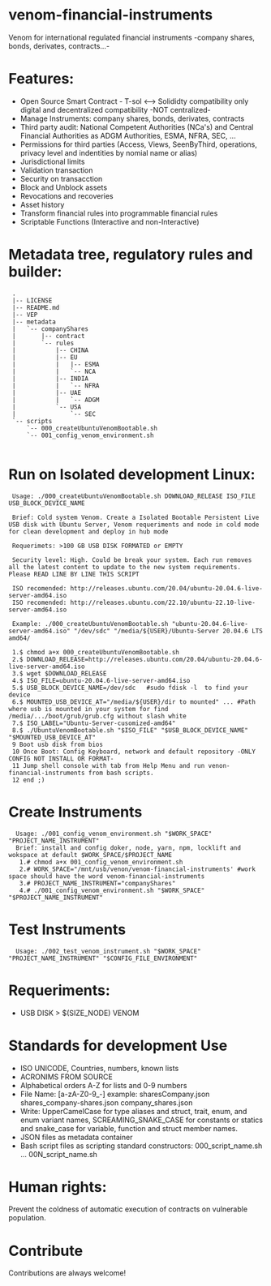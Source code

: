 # venom-financial-instruments
 Venom for international regulated financial instruments -company shares, bonds, derivates, contracts...-


# Features:
  - Open Source Smart Contract - T-sol <--> Solididty compatibility only digital and decentralized compatibility -NOT centralized-
  - Manage Instruments: company shares, bonds, derivates, contracts
  - Third party audit: National Competent Authorities (NCa's) and Central Financial Authorities as ADGM Authorities, ESMA, NFRA, SEC, ...
  - Permissions for third parties (Access, Views, SeenByThird, operations, privacy level and indentities by nomial name or alias)
  - Jurisdictional limits
  - Validation transaction 
  - Security on transacction
  - Block and Unblock assets
  - Revocations and recoveries
  - Asset history
  - Transform financial rules into programmable financial rules
  - Scriptable Functions (Interactive and non-Interactive)  
  
  
# Metadata tree, regulatory rules and builder:
 
```
 .
 |-- LICENSE
 |-- README.md
 |-- VEP
 |-- metadata
 |   `-- companyShares
 |       |-- contract
 |       `-- rules
 |           |-- CHINA
 |           |-- EU
 |           |   |-- ESMA
 |           |   `-- NCA
 |           |-- INDIA
 |           |   `-- NFRA
 |           |-- UAE
 |           |   `-- ADGM
 |           `-- USA
 |               `-- SEC
 `-- scripts
     `-- 000_createUbuntuVenomBootable.sh
     `-- 001_config_venom_environment.sh
 
```

# Run on Isolated development Linux:
```
 Usage: ./000_createUbuntuVenomBootable.sh DOWNLOAD_RELEASE ISO_FILE USB_BLOCK_DEVICE_NAME
 
 Brief: Cold system Venom. Create a Isolated Bootable Persistent Live USB disk with Ubuntu Server, Venom requeriments and node in cold mode for clean development and deploy in hub mode
 
 Requerimets: >100 GB USB DISK FORMATED or EMPTY
 
 Security level: High. Could be break your system. Each run removes all the latest content to update to the new system requirements. Please READ LINE BY LINE THIS SCRIPT
 
 ISO recomended: http://releases.ubuntu.com/20.04/ubuntu-20.04.6-live-server-amd64.iso
 ISO recomended: http://releases.ubuntu.com/22.10/ubuntu-22.10-live-server-amd64.iso
 
 Example: ./000_createUbuntuVenomBootable.sh "ubuntu-20.04.6-live-server-amd64.iso" "/dev/sdc" "/media/${USER}/Ubuntu-Server 20.04.6 LTS amd64/
 
 1.$ chmod a+x 000_createUbuntuVenomBootable.sh
 2.$ DOWNLOAD_RELEASE=http://releases.ubuntu.com/20.04/ubuntu-20.04.6-live-server-amd64.iso
 3.$ wget $DOWNLOAD_RELEASE
 4.$ ISO_FILE=ubuntu-20.04.6-live-server-amd64.iso
 5.$ USB_BLOCK_DEVICE_NAME=/dev/sdc   #sudo fdisk -l  to find your device
 6.$ MOUNTED_USB_DEVICE_AT="/media/${USER}/dir to mounted" ... #Path where usb is mounted in your system for find  /media/.../boot/grub/grub.cfg without slash white
 7.$ ISO_LABEL="Ubuntu-Server-cusomized-amd64"
 8.$ ./UbuntuVenomBootable.sh "$ISO_FILE" "$USB_BLOCK_DEVICE_NAME" "$MOUNTED_USB_DEVICE_AT"
 9 Boot usb disk from bios
 10 Once Boot: Config Keyboard, network and default repository -ONLY CONFIG NOT INSTALL OR FORMAT-
 11 Jump shell console with tab from Help Menu and run venon-financial-instruments from bash scripts.
 12 end ;)

```
# Create Instruments
```
  Usage: ./001_config_venom_environment.sh "$WORK_SPACE" "PROJECT_NAME_INSTRUMENT"
  Brief: install and config doker, node, yarn, npm, locklift and wokspace at default $WORK_SPACE/$PROJECT_NAME
   1.# chmod a+x 001_config_venom_environment.sh
   2.# WORK_SPACE="/mnt/usb/venon/venom-financial-instruments' #work space should have the word venom-financial-instruments
   3.# PROJECT_NAME_INSTRUMENT="companyShares"
   4.# ./001_config_venom_environment.sh "$WORK_SPACE" "$PROJECT_NAME_INSTRUMENT"

```
# Test Instruments
```
  Usage: ./002_test_venom_instrument.sh "$WORK_SPACE" "PROJECT_NAME_INSTRUMENT" "$CONFIG_FILE_ENVIRONMENT"
```

# Requeriments:
 - USB DISK > $(SIZE_NODE) VENOM

# Standards for development Use
 - ISO UNICODE, Countries, numbers, known lists
 - ACRONIMS FROM SOURCE
 - Alphabetical orders A-Z for lists and 0-9 numbers
 - File Name: [a-zA-Z0-9_-] example:  sharesCompany.json shares_company-shares.json company_shares.json
 - Write: UpperCamelCase for type aliases and struct, trait, enum, and enum variant names, SCREAMING_SNAKE_CASE for constants or statics and snake_case for variable, function and struct member names. 
 - JSON files as metadata container 
 - Bash script files as scripting standard constructors: 000_script_name.sh ... 00N_script_name.sh
 
# Human rights:
 Prevent the coldness of automatic execution of contracts on vulnerable population.
 
# Contribute
 Contributions are always welcome!

